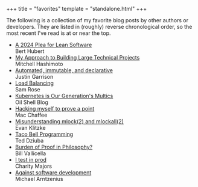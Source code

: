 +++
title = "favorites"
template = "standalone.html"
+++

The following is a collection of my favorite blog posts by other authors or developers. They are listed in (roughly)
reverse chronological order, so the most recent I've read is at or near the top.

* [A 2024 Plea for Lean Software](https://berthub.eu/articles/posts/a-2024-plea-for-lean-software/)
    <br/>Bert Hubert
* [My Approach to Building Large Technical Projects](https://mitchellh.com/writing/building-large-technical-projects)
    <br/>Mitchell Hashimoto
* [Automated, immutable, and declarative](https://justingarrison.com/blog/2022-11-04-immutable-declarative-automated/)
    <br/>Justin Garrison
* [Load Balancing](https://samwho.dev/load-balancing/)
    <br/>Sam Rose
* [Kubernetes is Our Generation's Multics](https://www.oilshell.org/blog/2021/07/blog-backlog-2.html#kubernetes-is-our-generations-multics)
    <br/>Oil Shell Blog
* [Hacking myself to prove a point](https://www.macchaffee.com/blog/2023/hacking-myself/)
    <br/>Mac Chaffee
* [Misunderstanding mlock(2) and mlockall(2)](https://eklitzke.org/mlock-and-mlockall)
    <br/>Evan Klitzke
* [Taco Bell Programming](http://widgetsandshit.com/teddziuba/2010/10/taco-bell-programming.html)
    <br/>Ted Dziuba
* [Burden of Proof in Philosophy?](https://maverickphilosopher.typepad.com/maverick_philosopher/2011/06/burden-of-proof-in-philosophy-1.html)
    <br/>Bill Vallicella
* [I test in prod](https://increment.com/testing/i-test-in-production/)
    <br/>Charity Majors
* [Against software development](http://www.rntz.net/post/against-software-development.html)
    <br/>Michael Arntzenius
